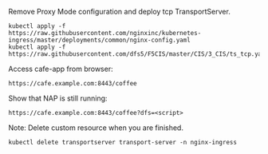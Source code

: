 Remove Proxy Mode configuration and deploy tcp TransportServer.

    kubectl apply -f https://raw.githubusercontent.com/nginxinc/kubernetes-ingress/master/deployments/common/nginx-config.yaml
    kubectl apply -f https://raw.githubusercontent.com/dfs5/F5CIS/master/CIS/3_CIS/ts_tcp.yaml

Access cafe-app from browser:

    https://cafe.example.com:8443/coffee

Show that NAP is still running:

    https://cafe.example.com:8443/coffee?dfs=<script>

Note: Delete custom resource when you are finished.

    kubectl delete transportserver transport-server -n nginx-ingress
